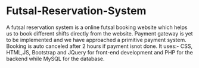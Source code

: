 # Futsal-Reservation-System
A futsal reservation system is a online futsal booking website which helps us to book different shifts directly from the website.
Payment gateway is yet to be implemented and we have approached a primitive payment system.
Booking is auto canceled after 2 hours if payment isnot done.
It uses:- CSS, HTML,JS, Bootstrap and JQuery for front-end development and PHP for the backend while MySQL for the database.
